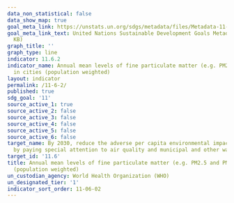 ```yaml
---
data_non_statistical: false
data_show_map: true
goal_meta_link: https://unstats.un.org/sdgs/metadata/files/Metadata-11-06-02.pdf
goal_meta_link_text: United Nations Sustainable Development Goals Metadata (PDF 211
  KB)
graph_title: ''
graph_type: line
indicator: 11.6.2
indicator_name: Annual mean levels of fine particulate matter (e.g. PM2.5 and PM10)
  in cities (population weighted)
layout: indicator
permalink: /11-6-2/
published: true
sdg_goal: '11'
source_active_1: true
source_active_2: false
source_active_3: false
source_active_4: false
source_active_5: false
source_active_6: false
target_name: By 2030, reduce the adverse per capita environmental impact of cities, including
  by paying special attention to air quality and municipal and other waste management
target_id: '11.6'
title: Annual mean levels of fine particulate matter (e.g. PM2.5 and PM10) in cities
  (population weighted)
un_custodian_agency: World Health Organization (WHO)
un_designated_tier: '1'
indicator_sort_order: 11-06-02
---
```

